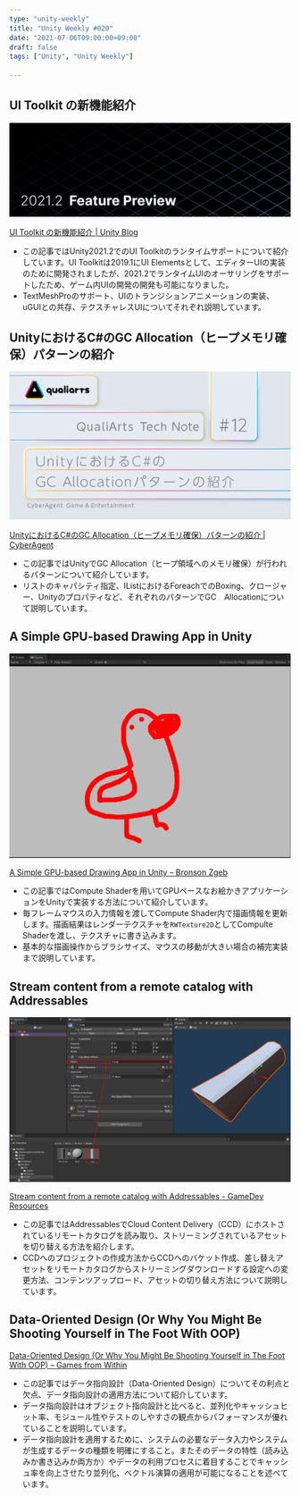 ```yaml
---
type: "unity-weekly"
title: "Unity Weekly #020"
date: "2021-07-06T09:00:00+09:00"
draft: false
tags: ["Unity", "Unity Weekly"]

---
```


## UI Toolkit の新機能紹介  

![](./UnityBeta_BannerB_1280x427.jpg)

[UI Toolkit の新機能紹介 | Unity Blog](https://blog.unity.com/ja/technology/whats-new-in-ui-toolkit)

- この記事ではUnity2021.2でのUI Toolkitのランタイムサポートについて紹介しています。UI Toolkitは2019.1にUI Elementsとして、エディターUIの実装のために開発されましたが、2021.2でランタイムUIのオーサリングをサポートしたため、ゲーム内UIの開発の開発も可能になりました。
- TextMeshProのサポート、UIのトランジションアニメーションの実装、uGUIとの共存、テクスチャレスUIについてそれぞれ説明しています。


## UnityにおけるC#のGC Allocation（ヒープメモリ確保）パターンの紹介

![](./qanote_banner_012.png)

[UnityにおけるC#のGC Allocation（ヒープメモリ確保）パターンの紹介 | CyberAgent](https://creator.game.cyberagent.co.jp/?p=8645)

- この記事ではUnityでGC Allocation（ヒープ領域へのメモリ確保）が行われるパターンについて紹介しています。
- リストのキャパシティ指定、IListにおけるForeachでのBoxing、クロージャー、Unityのプロパティなど、それぞれのパターンでGC　Allocationについて説明しています。


## A Simple GPU-based Drawing App in Unity

![](./2021-07-02-13_21_18-Clipboard.png)

[A Simple GPU-based Drawing App in Unity – Bronson Zgeb](https://bronsonzgeb.com/index.php/2021/07/03/a-simple-gpu-based-drawing-app-in-unity/)

- この記事ではCompute Shaderを用いてGPUベースなお絵かきアプリケーションをUnityで実装する方法について紹介しています。
- 毎フレームマウスの入力情報を渡してCompute Shader内で描画情報を更新します。描画結果はレンダーテクスチャを`RWTexture2D`としてCompulte Shaderを渡し、テクスチャに書き込みます。
- 基本的な描画操作からブラシサイズ、マウスの移動が大きい場合の補完実装まで説明しています。


## Stream content from a remote catalog with Addressables

![](./streamcontent-from-remote-catalog-with-addressables.png)

[Stream content from a remote catalog with Addressables - GameDev Resources](https://gamedev-resources.com/stream-content-from-a-remote-catalog-with-addressables/)

- この記事ではAddressablesでCloud Content Delivery（CCD）にホストされているリモートカタログを読み取り、ストリーミングされているアセットを切り替える方法を紹介します。
- CCDへのプロジェクトの作成方法からCCDへのバケット作成、差し替えアセットをリモートカタログからストリーミングダウンロードする設定への変更方法、コンテンツアップロード、アセットの切り替え方法について説明しています。

## Data-Oriented Design (Or Why You Might Be Shooting Yourself in The Foot With OOP)

[Data-Oriented Design (Or Why You Might Be Shooting Yourself in The Foot With OOP) – Games from Within](https://gamesfromwithin.com/data-oriented-design)

- この記事ではデータ指向設計（Data-Oriented Design）についてその利点と欠点、データ指向設計の適用方法について紹介しています。
- データ指向設計はオブジェクト指向設計と比べると、並列化やキャッシュヒット率、モジュール性やテストのしやすさの観点からパフォーマンスが優れていることを説明しています。
- データ指向設計を適用するために、システムの必要なデータ入力やシステムが生成するデータの種類を明確にすること。またそのデータの特性（読み込みか書き込みか両方か）やデータの利用プロセスに着目することでキャッシュ率を向上させたり並列化、ベクトル演算の適用が可能になることを述べています。
